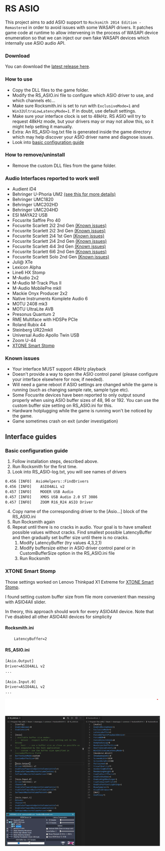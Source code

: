 # RS ASIO

This project aims to add ASIO support to `Rocksmith 2014 Edition - Remastered` in order to avoid issues with some WASAPI drivers.
It patches game code at runtime to allow intervening in the process of WASAPI device enumeration so that we can inject our own fake WASAPI devices which internally use ASIO audio API.

### Download

You can download the [latest release here](https://github.com/mdias/rs_asio/releases/latest).

### How to use

- Copy the DLL files to the game folder.
- Modify the RS_ASIO.ini file to configure which ASIO driver to use, and which channels etc...
- Make sure Rocksmith.ini is set to run with `ExclusiveMode=1` and `Win32UltraLowLatencyMode=1`. If in doubt, use default settings.
- Make sure your interface clock is set to 48kHz. RS ASIO will try to request 48kHz mode, but your drivers may or may not allow this, so it might help setting it manually.
- Extra: An RS_ASIO-log.txt file is generated inside the game directory which may help discover your ASIO driver name and diagnose issues.
- Look into [basic configuration guide](#basic-configuration-guide)

### How to remove/uninstall

- Remove the custom DLL files from the game folder.

### Audio Interfaces reported to work well

- Audient iD4
- Behringer U-Phoria UM2 [(see this for more details)](https://github.com/mdias/rs_asio/issues/7)
- Behringer UMC1820
- Behringer UMC202HD
- Behringer UMC204HD
- ESI MAYA22 USB
- Focusrite Saffire Pro 40
- Focusrite Scarlett 2i2 2nd Gen [(Known issues)](#known-issues)
- Focusrite Scarlett 2i2 3rd Gen [(Known issues)](#known-issues)
- Focusrite Scarlett 2i4 1st Gen [(Known issues)](#known-issues)
- Focusrite Scarlett 2i4 2nd Gen [(Known issues)](#known-issues)
- Focusrite Scarlett 4i4 3rd Gen [(Known issues)](#known-issues)
- Focusrite Scarlett 6i6 2nd Gen [(Known issues)](#known-issues)
- Focusrite Scarlett Solo 2nd Gen [(Known issues)](#known-issues)
- Juli@ XTe
- Lexicon Alpha
- Line6 HX Stomp
- M-Audio 2x2
- M-Audio M-Track Plus II
- M-Audio MobilePre mkII
- Mackie Onyx Producer 2x2
- Native Instruments Komplete Audio 6
- MOTU 2408 mk3
- MOTU UltraLite AVB
- Presonus Quantum 2
- RME Multiface with HDSPe PCIe
- Roland Rubix 44
- Steinberg UR22mkII
- Universal Audio Apollo Twin USB
- Zoom U-44
- [XTONE Smart Stomp](#XTONE-Smart-stomp)

### Known issues

- Your interface MUST support 48kHz playback
- Doesn't provide a way to open the ASIO control panel (please configure your interface elsewhere for now, if needed).
- Will need a game reboot if ASIO settings are changed while the game is running (such as changing sample rate, sample type etc).
- Some Focusrite devices have been reported to only output sound properly when using ASIO buffer sizes of 48, 96 or 192. You can use the custom buffer size setting on RS_ASIO.ini for this.
- Hardware hotplugging while the game is running won't be noticed by the game.
- Game sometimes crash on exit (under investigation)

## Interface guides

### Basic configuration guide

1. Follow installation steps, described above.
1. Run Rocksmith for the first time. 
1. Look into RS_ASIO-log.txt, you will see names of drivers

```txt
0.456 [INFO]  AsioHelpers::FindDrivers
0.456 [INFO]    ASIO4ALL v2
0.457 [INFO]    MOOER USB Audio
0.457 [INFO]    XMOS USB Audio 2.0 ST 3086
0.457 [INFO]    ZOOM R16_R24 ASIO Driver
```

4. Copy name of the corresponding driver to the [Asio...] block of the RS_ASIO.ini
1. Run Rocksmith again
1. Repeat until there is no cracks in audio. Your goal is to have smallest possible values without cracks. Find smallest possible LatencyBuffer and then gradually set buffer size until there is no cracks.
    1. Modify LatencyBuffer (try values 4,3,2,1)
    1. Modify buffersize either in ASIO driver control panel or in CustomBufferSize option in the RS_ASIO.ini file
    1. Run Rocksmith

### XTONE Smart Stomp

Those settings worked on Lenovo Thinkpad X1 Extreme for [XTONE Smart Stomp](https://www.xsonic.cc/XTONE).

I found setting custom buffer size from file more convenient than messing with ASIO4All slider.

In theory, this approach should work for every ASIO4All device. Note that I've disabled all other ASIO4All devices for simplicity

#### Rocksmith.ini

```txt
    LatencyBuffer=2
```

#### RS_ASIO.ini

```txt
[Asio.Output]
Driver=ASIO4ALL v2
...

[Asio.Input.0]
Driver=ASIO4ALL v2
...
```

![settings](docs/xtone_smartstomp.png "xtone smartstomp")
